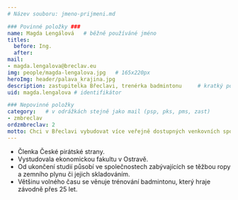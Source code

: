 ```yaml
---
# Název souboru: jmeno-prijmeni.md

### Povinné položky ###
name: Magda Lengálová  	# běžně používáné jméno
titles:
  before: Ing.
  after:
mail:
- magda.lengalova@breclav.eu
img: people/magda-lengalova.jpg   # 165x220px
heroImg: header/palava_krajina.jpg
description: zastupitelka Břeclavi, trenérka badmintonu 	# kratký popis, max 160 znaků
uid: magda.lengalova # identifikátor 

### Nepovinné položky
category: 	# v odrážkách stejně jako mail (psp, pks, pms, zast)
- zmbreclav
ordzmbreclav: 2
motto: Chci v Břeclavi vybudovat více veřejně dostupných venkovních sportovišť. Chci funkci městského architekta, propojení cyklostezek a rozšíření ekologického povědomí obyvatel. Chci transparentnější radnici a možnost účasti občanů Břeclavi na rozhodování.
---
```


* Členka České pirátské strany.
* Vystudovala ekonomickou fakultu v Ostravě.
* Od ukončení studií působí ve společnostech zabývajících se těžbou ropy a zemního plynu či jejich skladováním.
* Většinu volného času se věnuje trénování badmintonu, který hraje závodně přes 25 let.

